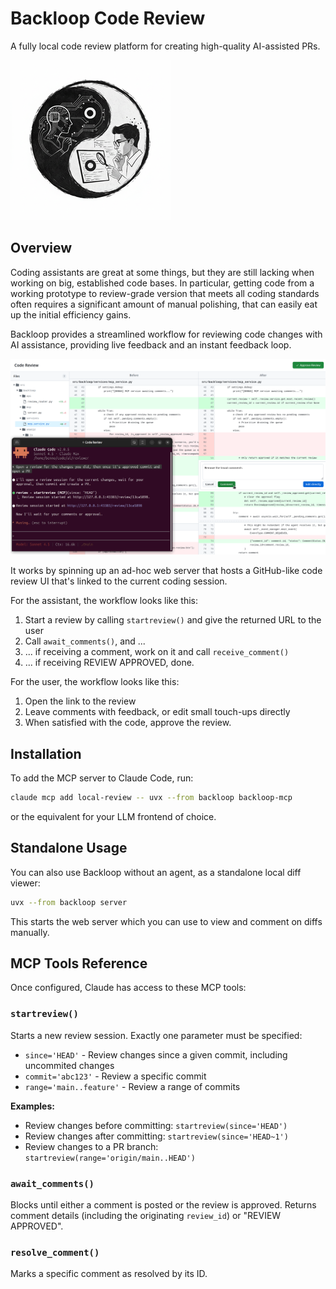 # Backloop Code Review

A fully local code review platform for creating high-quality AI-assisted PRs.

![Logo](logo.png)

## Overview

Coding assistants are great at some things, but they are still lacking when
working on big, established code bases. In particular, getting code from a
working prototype to review-grade version that meets all coding standards often
requires a significant amount of manual polishing, that can easily eat up
the initial efficiency gains.

Backloop provides a streamlined workflow for reviewing code changes with
AI assistance, providing live feedback and an instant feedback loop.

![Review Loop](image.png)

It works by spinning up an ad-hoc web server that hosts a GitHub-like code
review UI that's linked to the current coding session.

For the assistant, the workflow looks like this:

1. Start a review by calling `startreview()` and give the returned URL to the user
2. Call `await_comments()`, and ...
3. ... if receiving a comment, work on it and call `receive_comment()`
4. ... if receiving REVIEW APPROVED, done.

For the user, the workflow looks like this:

1. Open the link to the review
2. Leave comments with feedback, or edit small touch-ups directly
3. When satisfied with the code, approve the review.

## Installation

To add the MCP server to Claude Code, run:

```bash
claude mcp add local-review -- uvx --from backloop backloop-mcp
```

or the equivalent for your LLM frontend of choice.

## Standalone Usage

You can also use Backloop without an agent, as a standalone local diff
viewer:

```bash
uvx --from backloop server
```

This starts the web server which you can use to view and comment on
diffs manually.

## MCP Tools Reference

Once configured, Claude has access to these MCP tools:

### `startreview()`

Starts a new review session. Exactly one parameter must be specified:

- `since='HEAD'` - Review changes since a given commit, including uncommited changes
- `commit='abc123'` - Review a specific commit
- `range='main..feature'` - Review a range of commits

**Examples:**

- Review changes before committing: `startreview(since='HEAD')`
- Review changes after committing: `startreview(since='HEAD~1')`
- Review changes to a PR branch: `startreview(range='origin/main..HEAD')`

### `await_comments()`

Blocks until either a comment is posted or the review is approved.
Returns comment details (including the originating `review_id`) or "REVIEW APPROVED".

### `resolve_comment()`

Marks a specific comment as resolved by its ID.
